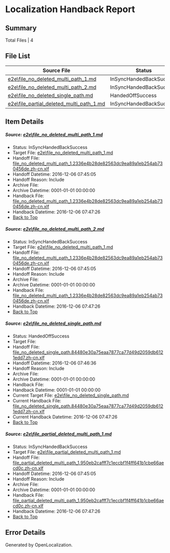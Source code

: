 # <a name='report-top'></a> Localization Handback Report

## Summary
 Total Files | 4

## File List
 Source File | Status | Details 
 ----------- | ------ | ------- 
 [e2e\file_no_deleted_multi_path_1.md](https://github.com/OpenLocalizationTestOrg/ol-test0/blob/50fecec0d37fbe44cbbbd72c1d36a33158ac198c/e2e/file_no_deleted_multi_path_1.md) | InSyncHandedBackSuccess | [Details](#1046039b2f26e03c0401f6017c0446364b8923d91)
 [e2e\file_no_deleted_multi_path_2.md](https://github.com/OpenLocalizationTestOrg/ol-test0/blob/e71752086bec16e2c31d804a72343c47922445d8/e2e/file_no_deleted_multi_path_2.md) | InSyncHandedBackSuccess | [Details](#1046039b2f26e03c0401f6017c0446364b8923d92)
 [e2e\file_no_deleted_single_path.md](https://github.com/OpenLocalizationTestOrg/ol-test0/blob/e71752086bec16e2c31d804a72343c47922445d8/e2e/file_no_deleted_single_path.md) | HandedOffSuccess | [Details](#a5c686130dd671aceca8e88072dcf30fc06d20b93)
 [e2e\file_partial_deleted_multi_path_1.md](https://github.com/OpenLocalizationTestOrg/ol-test0/blob/50fecec0d37fbe44cbbbd72c1d36a33158ac198c/e2e/file_partial_deleted_multi_path_1.md) | InSyncHandedBackSuccess | [Details](#78fcb07ebece8e94b8e5d9f09ffa693c416f3d924)

## Item Details
##### <a name='1046039b2f26e03c0401f6017c0446364b8923d91'></a> Source: [e2e\file_no_deleted_multi_path_1.md](https://github.com/OpenLocalizationTestOrg/ol-test0/blob/50fecec0d37fbe44cbbbd72c1d36a33158ac198c/e2e/file_no_deleted_multi_path_1.md)
* Status: InSyncHandedBackSuccess
* Target File: [e2e\file_no_deleted_multi_path_1.md](https://github.com/OpenLocalizationTestOrg/ol-test0-zhcn/blob/7f96967c153e4a4f9cfcad2f36f3d30648185c27/e2e/file_no_deleted_multi_path_1.md)
* Handoff File: [file_no_deleted_multi_path_1.2336e4b28de82563dc9ea89a1eb254ab730456de.zh-cn.xlf](https://github.com/OpenLocalizationTestOrg/ol-test0-handoff/blob/71eab6f18e717eaa08f43621621f86be9363a4fd/ol-handoff/OpenLocalizationTestOrg/ol-test0-zhcn/shujia/mt/file_no_deleted_multi_path_1.2336e4b28de82563dc9ea89a1eb254ab730456de.zh-cn.xlf)
* Handoff Datetime: 2016-12-06 07:45:05
* Handoff Reason: Include
* Archive File: 
* Archive Datetime: 0001-01-01 00:00:00
* Handback File: [file_no_deleted_multi_path_1.2336e4b28de82563dc9ea89a1eb254ab730456de.zh-cn.xlf](https://github.com/OpenLocalizationTestOrg/ol-test0-handback/blob/f417e6e969a721c730255c414151a58c345d4be6/ol-handback/OpenLocalizationTestOrg/ol-test0-zhcn/shujia/mt/file_no_deleted_multi_path_1.2336e4b28de82563dc9ea89a1eb254ab730456de.zh-cn.xlf)
* Handback Datetime: 2016-12-06 07:47:26
* [Back to Top](#report-top)

##### <a name='1046039b2f26e03c0401f6017c0446364b8923d92'></a> Source: [e2e\file_no_deleted_multi_path_2.md](https://github.com/OpenLocalizationTestOrg/ol-test0/blob/e71752086bec16e2c31d804a72343c47922445d8/e2e/file_no_deleted_multi_path_2.md)
* Status: InSyncHandedBackSuccess
* Target File: [e2e\file_no_deleted_multi_path_1.md](https://github.com/OpenLocalizationTestOrg/ol-test0-zhcn/blob/7f96967c153e4a4f9cfcad2f36f3d30648185c27/e2e/file_no_deleted_multi_path_1.md)
* Handoff File: [file_no_deleted_multi_path_1.2336e4b28de82563dc9ea89a1eb254ab730456de.zh-cn.xlf](https://github.com/OpenLocalizationTestOrg/ol-test0-handoff/blob/71eab6f18e717eaa08f43621621f86be9363a4fd/ol-handoff/OpenLocalizationTestOrg/ol-test0-zhcn/shujia/mt/file_no_deleted_multi_path_1.2336e4b28de82563dc9ea89a1eb254ab730456de.zh-cn.xlf)
* Handoff Datetime: 2016-12-06 07:45:05
* Handoff Reason: Include
* Archive File: 
* Archive Datetime: 0001-01-01 00:00:00
* Handback File: [file_no_deleted_multi_path_1.2336e4b28de82563dc9ea89a1eb254ab730456de.zh-cn.xlf](https://github.com/OpenLocalizationTestOrg/ol-test0-handback/blob/f417e6e969a721c730255c414151a58c345d4be6/ol-handback/OpenLocalizationTestOrg/ol-test0-zhcn/shujia/mt/file_no_deleted_multi_path_1.2336e4b28de82563dc9ea89a1eb254ab730456de.zh-cn.xlf)
* Handback Datetime: 2016-12-06 07:47:26
* [Back to Top](#report-top)

##### <a name='a5c686130dd671aceca8e88072dcf30fc06d20b93'></a> Source: [e2e\file_no_deleted_single_path.md](https://github.com/OpenLocalizationTestOrg/ol-test0/blob/e71752086bec16e2c31d804a72343c47922445d8/e2e/file_no_deleted_single_path.md)
* Status: HandedOffSuccess
* Target File: 
* Handoff File: [file_no_deleted_single_path.84480e30a75eaa7877ca77d49d2059db6121edd7.zh-cn.xlf](https://github.com/OpenLocalizationTestOrg/ol-test0-handoff/blob/5da61938290f8882b04cc91d3a8d0ae520340855/ol-handoff/OpenLocalizationTestOrg/ol-test0-zhcn/shujia/mt/file_no_deleted_single_path.84480e30a75eaa7877ca77d49d2059db6121edd7.zh-cn.xlf)
* Handoff Datetime: 2016-12-06 07:46:36
* Handoff Reason: Include
* Archive File: 
* Archive Datetime: 0001-01-01 00:00:00
* Handback File: 
* Handback Datetime: 0001-01-01 00:00:00
* Current Target File: [e2e\file_no_deleted_single_path.md](https://github.com/OpenLocalizationTestOrg/ol-test0-zhcn/blob/7f96967c153e4a4f9cfcad2f36f3d30648185c27/e2e/file_no_deleted_single_path.md)
* Current Handback File: [file_no_deleted_single_path.84480e30a75eaa7877ca77d49d2059db6121edd7.zh-cn.xlf](https://github.com/OpenLocalizationTestOrg/ol-test0-handback/blob/f417e6e969a721c730255c414151a58c345d4be6/ol-handback/OpenLocalizationTestOrg/ol-test0-zhcn/shujia/mt/file_no_deleted_single_path.84480e30a75eaa7877ca77d49d2059db6121edd7.zh-cn.xlf)
* Current Handback Datetime: 2016-12-06 07:47:26
* [Back to Top](#report-top)

##### <a name='78fcb07ebece8e94b8e5d9f09ffa693c416f3d924'></a> Source: [e2e\file_partial_deleted_multi_path_1.md](https://github.com/OpenLocalizationTestOrg/ol-test0/blob/50fecec0d37fbe44cbbbd72c1d36a33158ac198c/e2e/file_partial_deleted_multi_path_1.md)
* Status: InSyncHandedBackSuccess
* Target File: [e2e\file_partial_deleted_multi_path_1.md](https://github.com/OpenLocalizationTestOrg/ol-test0-zhcn/blob/7f96967c153e4a4f9cfcad2f36f3d30648185c27/e2e/file_partial_deleted_multi_path_1.md)
* Handoff File: [file_partial_deleted_multi_path_1.950eb2cafff7c1eccbf1f4ff641b1cbe66aecd0c.zh-cn.xlf](https://github.com/OpenLocalizationTestOrg/ol-test0-handoff/blob/71eab6f18e717eaa08f43621621f86be9363a4fd/ol-handoff/OpenLocalizationTestOrg/ol-test0-zhcn/shujia/mt/file_partial_deleted_multi_path_1.950eb2cafff7c1eccbf1f4ff641b1cbe66aecd0c.zh-cn.xlf)
* Handoff Datetime: 2016-12-06 07:45:05
* Handoff Reason: Include
* Archive File: 
* Archive Datetime: 0001-01-01 00:00:00
* Handback File: [file_partial_deleted_multi_path_1.950eb2cafff7c1eccbf1f4ff641b1cbe66aecd0c.zh-cn.xlf](https://github.com/OpenLocalizationTestOrg/ol-test0-handback/blob/f417e6e969a721c730255c414151a58c345d4be6/ol-handback/OpenLocalizationTestOrg/ol-test0-zhcn/shujia/mt/file_partial_deleted_multi_path_1.950eb2cafff7c1eccbf1f4ff641b1cbe66aecd0c.zh-cn.xlf)
* Handback Datetime: 2016-12-06 07:47:26
* [Back to Top](#report-top)


## Error Details

Generated by OpenLocalization.
